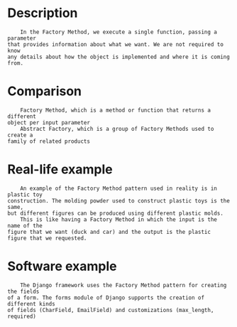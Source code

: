 
# Description
        In the Factory Method, we execute a single function, passing a parameter 
    that provides information about what we want. We are not required to know 
    any details about how the object is implemented and where it is coming from.


# Comparison
        Factory Method, which is a method or function that returns a different 
    object per input parameter
        Abstract Factory, which is a group of Factory Methods used to create a 
    family of related products


# Real-life example
        An example of the Factory Method pattern used in reality is in plastic toy
    construction. The molding powder used to construct plastic toys is the same,
    but different figures can be produced using different plastic molds. 
        This is like having a Factory Method in which the input is the name of the 
    figure that we want (duck and car) and the output is the plastic figure that we requested.


# Software example
        The Django framework uses the Factory Method pattern for creating the fields
    of a form. The forms module of Django supports the creation of different kinds
    of fields (CharField, EmailField) and customizations (max_length, required)